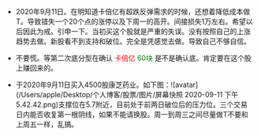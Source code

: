 * 2020年9月11日。在明知道卡倍亿有超跌反弹需求的时候，还想着降低成本做T。导致错失一个20个点的涨停以及下周一的高开。间接损失1万左右。希望以后因此为戒。引申一下。当初买这个股就是严重的失误。没有按照自己的上涨趋势去做。新股看不到支持和破位。完全是凭感觉去做。导致自己不够自信。
* 不要慌。等第二次底分型在确认<font color='red'> 卡倍亿 </font><font color='green'> 60块 </font>是不是确认底。肯定要在这个股上赚回来的。


* 于2020年9月11日买入4500股康芝药业。如下图：![avatar](/Users/apple/Desktop/个人博客/股票/图片/屏幕快照 2020-09-11 下午5.42.42.png)支撑位在5.7附近，目前处于前两日破位后的压力位。三个交易日内能否收复第一根阴线，如果不能请换股。周一到周三之间尽量做T不要和上周五一样，乱搞。


